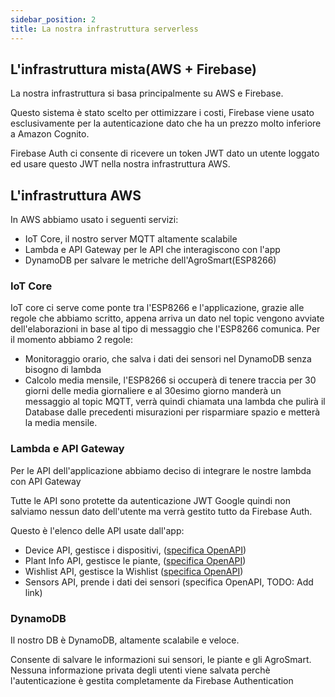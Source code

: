 ```yaml
---
sidebar_position: 2
title: La nostra infrastruttura serverless
---
```


## L'infrastruttura mista(AWS + Firebase)

La nostra infrastruttura si basa principalmente su AWS e Firebase.

Questo sistema è stato scelto per ottimizzare i costi, Firebase viene usato esclusivamente per la autenticazione dato che ha un prezzo molto inferiore a Amazon Cognito. 

Firebase Auth ci consente di ricevere un token JWT dato un utente loggato ed usare questo JWT nella nostra infrastruttura AWS.

## L'infrastruttura AWS

In AWS abbiamo usato i seguenti servizi:

- IoT Core, il nostro server MQTT altamente scalabile
- Lambda e API Gateway per le API che interagiscono con l'app
- DynamoDB per salvare le metriche dell'AgroSmart(ESP8266)


### IoT Core

IoT core ci serve come ponte tra l'ESP8266 e l'applicazione, grazie alle regole che abbiamo scritto, appena arriva un dato nel topic vengono avviate dell'elaborazioni in base al tipo di messaggio che l'ESP8266 comunica. Per il momento abbiamo 2 regole:

- Monitoraggio orario, che salva i dati dei sensori nel DynamoDB senza bisogno di lambda
- Calcolo media mensile, l'ESP8266 si occuperà di tenere traccia per 30 giorni delle media giornaliere e al 30esimo giorno manderà un messaggio al topic MQTT, verrà quindi chiamata una lambda che pulirà il Database dalle precedenti misurazioni per risparmiare spazio e metterà la media mensile.

### Lambda e API Gateway

Per le API dell'applicazione abbiamo deciso di integrare le nostre lambda con API Gateway

Tutte le API sono protette da autenticazione JWT Google quindi non salviamo nessun dato dell'utente ma verrà gestito tutto da Firebase Auth.

Questo è l'elenco delle API usate dall'app:

- Device API, gestisce i dispositivi, ([specifica OpenAPI](https://agromate-devs.github.io/lambda/device_api.html))
- Plant Info API, gestisce le piante, ([specifica OpenAPI](https://agromate-devs.github.io/lambda/plant_info.html))
- Wishlist API, gestisce la Wishlist ([specifica OpenAPI](https://agromate-devs.github.io/lambda/wishlist.html))
- Sensors API, prende i dati dei sensori (specifica OpenAPI, TODO: Add link)

### DynamoDB

Il nostro DB è DynamoDB, altamente scalabile e veloce.

Consente di salvare le informazioni sui sensori, le piante e gli AgroSmart. Nessuna informazione privata degli utenti viene salvata perchè l'autenticazione è gestita completamente da Firebase Authentication
